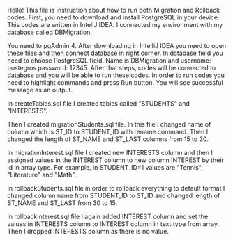 Hello! This file is instruction about how to run both Migration and Rollback codes.
First, you need to download and install PostgreSQL in your device. This codes are written in InteliJ IDEA. I connected my environment with my database called DBMigration. 

You need to pgAdmin 4. After downloading in IntelliJ IDEA you need to open these files and then connect database in right corner. In database field you need to choose PostgreSQL field. Name is DBMigration and username: postegros password: 12345. After that steps, codes will be connected to database and you will be able to run these codes. In order to run codes you need to highlight commands and press Run button. You will see successful message as an output.

In createTables.sql file I created tables called "STUDENTS" and "INTERESTS".

Then I created migrationStudents.sql file. In this file I changed name of column which is ST_ID to STUDENT_ID with rename command. Then I changed the length of ST_NAME and ST_LAST columns from 15 to 30.

In migrationInterest.sql file I created new INTERESTS column and then I assigned values in the INTEREST column to new column INTEREST by their id in array type. For example, in STUDENT_ID=1 values are "Tennis", "Literature" and "Math".

In rollbackStudents.sql file in order to rollback everything to default format I changed column name from STUDENT_ID to ST_ID and changed length of ST_NAME and ST_LAST from 30 to 15.

In rollbackInterest.sql file I again added INTEREST column and set the values in INTERESTS column to INTEREST column in text type from array. Then I dropped INTERESTS column as there is no value.
